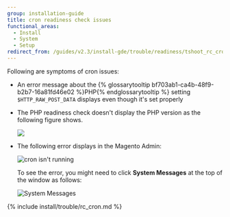 ```yaml
---
group: installation-guide
title: cron readiness check issues
functional_areas:
  - Install
  - System
  - Setup
redirect_from: /guides/v2.3/install-gde/trouble/readiness/tshoot_rc_cron.html
---
```


Following are symptoms of cron issues:

* An error message about the {% glossarytooltip bf703ab1-ca4b-48f9-b2b7-16a81fd46e02 %}PHP{% endglossarytooltip %} setting `$HTTP_RAW_POST_DATA` displays even though it's set properly
* The PHP readiness check doesn't display the PHP version as the following figure shows.

  ![]({{site.baseurl}}/static/images/upgr-tshoot-no-cron.png)

* The following error displays in the Magento Admin:

  ![cron isn't running]({{site.baseurl}}/static/images/compman-cron-not-running.png)

  To see the error, you might need to click **System Messages** at the top of the window as follows:

  ![System Messages]({{site.baseurl}}/static/images/compman_sys-messages.png)

{% include install/trouble/rc_cron.md %}


